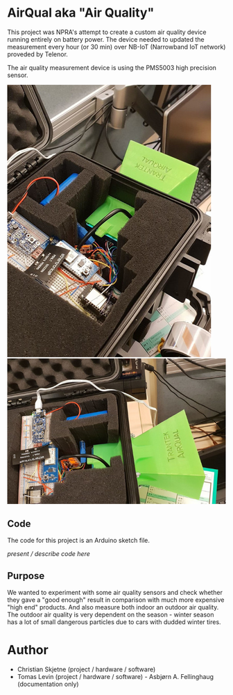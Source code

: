 # AirQual aka "Air Quality"

This project was NPRA's attempt to create a custom air quality device running entirely on battery power.
The device needed to updated the measurement every hour (or 30 min) over NB-IoT (Narrowband IoT network) proveded by Telenor.


The air quality measurement device is using the PMS5003 high precision sensor.


![device1](./imgs/device1_cropped.jpg)
![device2](./imgs/device2_c.jpg)


## Code

The code for this project is an Arduino sketch file.

_present / describe code here_


## Purpose

We wanted to experiment with some air quality sensors and check whether they gave a "good enough" result in comparison with much more expensive "high end" products.
And also measure both indoor an outdoor air quality. The outdoor air quality is very dependent on the season - winter season has a lot of small dangerous particles due to cars with dudded winter tires.


# Author

- Christian Skjetne (project / hardware / software)
- Tomas Levin (project / hardware / software)
- Asbjørn A. Fellinghaug (documentation only)
